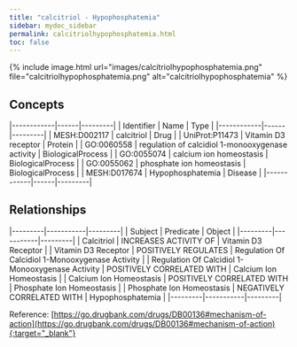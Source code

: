 ```yaml
---
title: "calcitriol - Hypophosphatemia"
sidebar: mydoc_sidebar
permalink: calcitriolhypophosphatemia.html
toc: false 
---
```


{% include image.html url="images/calcitriolhypophosphatemia.png" file="calcitriolhypophosphatemia.png" alt="calcitriolhypophosphatemia" %}

## Concepts

|------------|------|---------|
| Identifier | Name | Type    |
|------------|------|---------|
| MESH:D002117 | calcitriol | Drug |
| UniProt:P11473 | Vitamin D3 receptor | Protein |
| GO:0060558 | regulation of calcidiol 1-monooxygenase activity | BiologicalProcess |
| GO:0055074 | calcium ion homeostasis | BiologicalProcess |
| GO:0055062 | phosphate ion homeostasis | BiologicalProcess |
| MESH:D017674 | Hypophosphatemia | Disease |
|------------|------|---------|

## Relationships

|---------|-----------|---------|
| Subject | Predicate | Object  |
|---------|-----------|---------|
| Calcitriol | INCREASES ACTIVITY OF | Vitamin D3 Receptor |
| Vitamin D3 Receptor | POSITIVELY REGULATES | Regulation Of Calcidiol 1-Monooxygenase Activity |
| Regulation Of Calcidiol 1-Monooxygenase Activity | POSITIVELY CORRELATED WITH | Calcium Ion Homeostasis |
| Calcium Ion Homeostasis | POSITIVELY CORRELATED WITH | Phosphate Ion Homeostasis |
| Phosphate Ion Homeostasis | NEGATIVELY CORRELATED WITH | Hypophosphatemia |
|---------|-----------|---------|

Reference: [https://go.drugbank.com/drugs/DB00136#mechanism-of-action](https://go.drugbank.com/drugs/DB00136#mechanism-of-action){:target="_blank"}